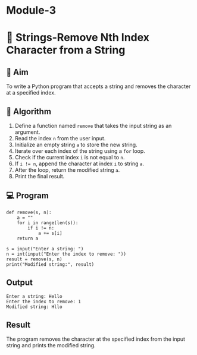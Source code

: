 # Module-3
# 🧹 Strings-Remove Nth Index Character from a String

## 🎯 Aim
To write a Python program that accepts a string and removes the character at a specified index.

## 🧠 Algorithm
1. Define a function named `remove` that takes the input string as an argument.
2. Read the index `n` from the user input.
3. Initialize an empty string `a` to store the new string.
4. Iterate over each index of the string using a `for` loop.
5. Check if the current index `i` is not equal to `n`.
6. If `i != n`, append the character at index `i` to string `a`.
7. After the loop, return the modified string `a`.
8. Print the final result.

## 💻 Program
```
def remove(s, n):
    a = ""
    for i in range(len(s)):
        if i != n:
            a += s[i]
    return a

s = input("Enter a string: ")
n = int(input("Enter the index to remove: "))
result = remove(s, n)
print("Modified string:", result)
```

## Output
```
Enter a string: Hello
Enter the index to remove: 1
Modified string: Hllo
```

## Result
The program removes the character at the specified index from the input string and prints the modified string.

